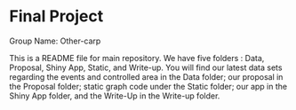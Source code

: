 # Final Project

Group Name: Other-carp

This is a README file for main repository. We have five folders : Data, Proposal, Shiny App, Static, and Write-up. You will find our latest data sets regarding the events and controlled area in the Data folder; our proposal in the Proposal folder; static graph code under the Static folder; our app in the Shiny App folder, and the Write-Up in the Write-up folder.